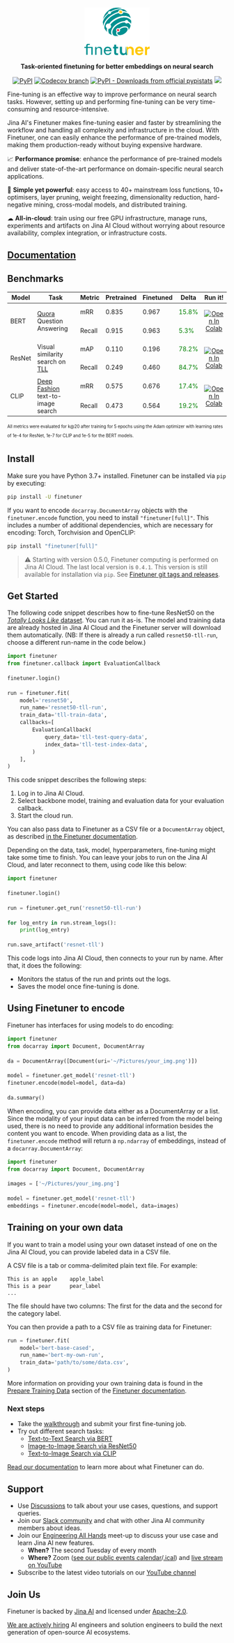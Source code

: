 <br><br>

<p align="center">
<img src="https://github.com/jina-ai/finetuner/blob/main/docs/_static/finetuner-logo-ani.svg?raw=true" alt="Finetuner logo: Finetuner helps you to create experiments in order to improve embeddings on search tasks. It accompanies you to deliver the last mile of performance-tuning for neural search applications." width="150px">
</p>


<p align="center">
<b>Task-oriented finetuning for better embeddings on neural search</b>
</p>

<p align=center>
<a href="https://pypi.org/project/finetuner/"><img alt="PyPI" src="https://img.shields.io/pypi/v/finetuner?label=Release&style=flat-square"></a>
<a href="https://codecov.io/gh/jina-ai/finetuner"><img alt="Codecov branch" src="https://img.shields.io/codecov/c/github/jina-ai/finetuner/main?logo=Codecov&logoColor=white&style=flat-square"></a>
<a href="https://pypistats.org/packages/finetuner"><img alt="PyPI - Downloads from official pypistats" src="https://img.shields.io/pypi/dm/finetuner?style=flat-square"></a>
<a href="https://slack.jina.ai"><img src="https://img.shields.io/badge/Slack-3.6k-blueviolet?logo=slack&amp;logoColor=white&style=flat-square"></a>
</p>

<!-- start elevator-pitch -->

Fine-tuning is an effective way to improve performance on neural search tasks. However, setting up and performing 
fine-tuning can be very time-consuming and resource-intensive.

Jina AI's Finetuner makes fine-tuning easier and faster by streamlining the workflow and handling all complexity and 
infrastructure in the cloud. With Finetuner, one can easily enhance the performance of pre-trained models, making them 
production-ready without buying expensive hardware.

📈 **Performance promise**: enhance the performance of pre-trained models and deliver state-of-the-art performance on 
domain-specific neural search applications.

🔱 **Simple yet powerful**: easy access to 40+ mainstream loss functions, 10+ optimisers, layer pruning, weight 
freezing, dimensionality reduction, hard-negative mining, cross-modal models, and distributed training. 

☁ **All-in-cloud**: train using our free GPU infrastructure, manage runs, experiments and artifacts on Jina AI Cloud
without worrying about resource availability, complex integration, or infrastructure costs.

<!-- end elevator-pitch -->

## [Documentation](https://finetuner.jina.ai/)

## Benchmarks

<table>
<thead>
  <tr>
    <th>Model</th>
    <th>Task</th>
    <th>Metric</th>
    <th>Pretrained</th>
    <th>Finetuned</th>
    <th>Delta</th>
    <th>Run it!</th>
  </tr>
</thead>
<tbody>
  <tr>
    <td rowspan="2">BERT</td>
    <td rowspan="2"><a href="https://www.kaggle.com/c/quora-question-pairs">Quora</a> Question Answering</td>
    <td>mRR</td>
    <td>0.835</td>
    <td>0.967</td>
    <td><span style="color:green">15.8%</span></td>
    <td rowspan="2"><p align=center><a href="https://colab.research.google.com/drive/1Ui3Gw3ZL785I7AuzlHv3I0-jTvFFxJ4_?usp=sharing"><img alt="Open In Colab" src="https://colab.research.google.com/assets/colab-badge.svg"></a></p></td>
  </tr>
  <tr>
    <td>Recall</td>
    <td>0.915</td>
    <td>0.963</td>
    <td><span style="color:green">5.3%</span></td>
  </tr>
  <tr>
    <td rowspan="2">ResNet</td>
    <td rowspan="2">Visual similarity search on <a href="https://sites.google.com/view/totally-looks-like-dataset">TLL</a></td>
    <td>mAP</td>
    <td>0.110</td>
    <td>0.196</td>
    <td><span style="color:green">78.2%</span></td>
    <td rowspan="2"><p align=center><a href="https://colab.research.google.com/drive/1QuUTy3iVR-kTPljkwplKYaJ-NTCgPEc_?usp=sharing"><img alt="Open In Colab" src="https://colab.research.google.com/assets/colab-badge.svg"></a></p></td>
  </tr>
  <tr>
    <td>Recall</td>
    <td>0.249</td>
    <td>0.460</td>
    <td><span style="color:green">84.7%</span></td>
  </tr>
  <tr>
    <td rowspan="2">CLIP</td>
    <td rowspan="2"><a href="https://mmlab.ie.cuhk.edu.hk/projects/DeepFashion.html">Deep Fashion</a> text-to-image search</td>
    <td>mRR</td>
    <td>0.575</td>
    <td>0.676</td>
    <td><span style="color:green">17.4%</span></td>
    <td rowspan="2"><p align=center><a href="https://colab.research.google.com/drive/1yKnmy2Qotrh3OhgwWRsMWPFwOSAecBxg?usp=sharing"><img alt="Open In Colab" src="https://colab.research.google.com/assets/colab-badge.svg"></a></p></td>
  </tr>
  <tr>
    <td>Recall</td>
    <td>0.473</td>
    <td>0.564</td>
    <td><span style="color:green">19.2%</span></td>
  </tr>

</tbody>
</table>

<sub><sup>All metrics were evaluated for k@20 after training for 5 epochs using the Adam optimizer with learning rates of 1e-4 for ResNet, 1e-7 for CLIP and 1e-5 for the BERT models.</sup></sub>

<!-- start install-instruction -->

## Install

Make sure you have Python 3.7+ installed. Finetuner can be installed via `pip` by executing:

```bash
pip install -U finetuner
```

If you want to encode `docarray.DocumentArray` objects with the `finetuner.encode` function, you need to install 
`"finetuner[full]"`. This includes a number of additional dependencies, which are necessary for encoding: Torch, 
Torchvision and OpenCLIP:

```bash
pip install "finetuner[full]"
```

<!-- end install-instruction -->

> ⚠️ Starting with version 0.5.0, Finetuner computing is performed on Jina AI Cloud. The last local version is `0.4.1`. 
> This version is still available for installation via `pip`. See [Finetuner git tags and releases](https://github.com/jina-ai/finetuner/releases).




  
## Get Started

The following code snippet describes how to fine-tune ResNet50 on the [_Totally Looks Like_ dataset](https://sites.google.com/view/totally-looks-like-dataset). 
You can run it as-is. The model and training data are already hosted in Jina AI Cloud and the Finetuner server will 
download them automatically.
(NB: If there is already a run called `resnet50-tll-run`, choose a different run-name in the code below.)

```python
import finetuner
from finetuner.callback import EvaluationCallback

finetuner.login()

run = finetuner.fit(
    model='resnet50',
    run_name='resnet50-tll-run',
    train_data='tll-train-data',
    callbacks=[
        EvaluationCallback(
            query_data='tll-test-query-data',
            index_data='tll-test-index-data',
        )
    ],
)
```
This code snippet describes the following steps:

1. Log in to Jina AI Cloud.
2. Select backbone model, training and evaluation data for your evaluation callback.
3. Start the cloud run.

You can also pass data to Finetuner as a CSV file or a `DocumentArray` object, as described [in the Finetuner documentation](https://finetuner.jina.ai/walkthrough/create-training-data/).  

Depending on the data, task, model, hyperparameters, fine-tuning might take some time to finish. You can leave your jobs 
to run on the Jina AI Cloud, and later reconnect to them, using code like this below:

```python
import finetuner

finetuner.login()

run = finetuner.get_run('resnet50-tll-run')

for log_entry in run.stream_logs():
    print(log_entry)

run.save_artifact('resnet-tll')
```

This code logs into Jina AI Cloud, then connects to your run by name. After that, it does the following:
  * Monitors the status of the run and prints out the logs.
  * Saves the model once fine-tuning is done.

## Using Finetuner to encode

Finetuner has interfaces for using models to do encoding:

```python
import finetuner
from docarray import Document, DocumentArray

da = DocumentArray([Document(uri='~/Pictures/your_img.png')])

model = finetuner.get_model('resnet-tll')
finetuner.encode(model=model, data=da)

da.summary()
```

When encoding, you can provide data either as a DocumentArray or a list. Since the modality of your input data can be inferred from the model being used, there is no need to provide any additional information besides the content you want to encode. When providing data as a list, the `finetuner.encode` method will return a `np.ndarray` of embeddings, instead of a `docarray.DocumentArray`:

```python
import finetuner
from docarray import Document, DocumentArray

images = ['~/Pictures/your_img.png']

model = finetuner.get_model('resnet-tll')
embeddings = finetuner.encode(model=model, data=images)
```

## Training on your own data

If you want to train a model using your own dataset instead of one on the Jina AI Cloud, you can provide labeled data in a CSV file.

A CSV file is a tab or comma-delimited plain text file. For example:

```plaintext
This is an apple    apple_label
This is a pear      pear_label
...
```
The file should have two columns: The first for the data and the second for the category label.

You can then provide a path to a CSV file as training data for Finetuner:

```python
run = finetuner.fit(
    model='bert-base-cased',
    run_name='bert-my-own-run',
    train_data='path/to/some/data.csv',
)
```
More information on providing your own training data is found in the [Prepare Training Data](https://finetuner.jina.ai/walkthrough/create-training-data/) section of the [Finetuner documentation](https://finetuner.jina.ai/).



### Next steps

- Take the [walkthrough](https://finetuner.jina.ai/walkthrough/) and submit your first fine-tuning job.
- Try out different search tasks:
  - [Text-to-Text Search via BERT](https://finetuner.jina.ai/notebooks/text_to_text/)
  - [Image-to-Image Search via ResNet50](https://finetuner.jina.ai/notebooks/image_to_image/)
  - [Text-to-Image Search via CLIP](https://finetuner.jina.ai/notebooks/text_to_image/)

[Read our documentation](https://finetuner.jina.ai/) to learn more about what Finetuner can do.

<!-- start support-pitch -->
## Support

- Use [Discussions](https://github.com/jina-ai/finetuner/discussions) to talk about your use cases, questions, and
  support queries.
- Join our [Slack community](https://slack.jina.ai) and chat with other Jina AI community members about ideas.
- Join our [Engineering All Hands](https://youtube.com/playlist?list=PL3UBBWOUVhFYRUa_gpYYKBqEAkO4sxmne) meet-up to discuss your use case and learn Jina AI new features.
    - **When?** The second Tuesday of every month
    - **Where?**
      Zoom ([see our public events calendar](https://calendar.google.com/calendar/embed?src=c_1t5ogfp2d45v8fit981j08mcm4%40group.calendar.google.com&ctz=Europe%2FBerlin)/[.ical](https://calendar.google.com/calendar/ical/c_1t5ogfp2d45v8fit981j08mcm4%40group.calendar.google.com/public/basic.ics))
      and [live stream on YouTube](https://youtube.com/c/jina-ai)
- Subscribe to the latest video tutorials on our [YouTube channel](https://youtube.com/c/jina-ai)

## Join Us

Finetuner is backed by [Jina AI](https://jina.ai) and licensed under [Apache-2.0](./LICENSE). 

[We are actively hiring](https://jobs.jina.ai) AI engineers and solution engineers to build the next generation of
open-source AI ecosystems.

<!-- end support-pitch -->
